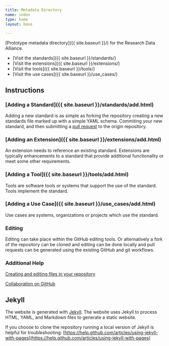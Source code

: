 ```yaml
---
title: Metadata Directory
name: index
type: home
layout: base

---
```


[Prototype metadata directory]({{ site.baseurl }}/) for the Research Data Alliance.

* [Visit the standards]({{ site.baseurl }}/standards/)
* [Visit the extensions]({{ site.baseurl }}/extensions/)
* [Visit the tools]({{ site.baseurl }}/tools/)
* [Visit the use cases]({{ site.baseurl }}/use_cases/)

## Instructions

### [Adding a Standard]({{ site.baseurl }}/standards/add.html)

Adding a new standard is as simple as forking the repository creating a new
standards file marked up with a simple YAML schema. Commiting your new
standard, and then submitting a
[pull request](https://help.github.com/articles/using-pull-requests) to the
origin repository.

### [Adding an Extension]({{ site.baseurl }}/extensions/add.html)

An extension needs to reference an existing standard. Extensions are typically
enhancements to a standard that provide additional functionality or meet some
other requirements.

### [Adding a Tool]({{ site.baseurl }}/tools/add.html)

Tools are software tools or systems that support the use of the standard. Tools
implement the standard.

### [Adding a Use Case]({{ site.baseurl }}/use_cases/add.html)

Use cases are systems, organizations or projects which use the standard.

### Editing

Editing can take place within the GitHub editing tools. Or alternatively a fork
of the repository can be cloned and editing can be done locally and pull
requests can be generated using the existing GitHub and git workflows.

### Additional Help

[Creating and editing files in your repository](https://help.github.com/articles/creating-and-editing-files-in-your-repository)

[Collaboration on GitHub](https://help.github.com/categories/63/articles)

## Jekyll

The website is generated with [Jekyll](http://jekyllrb.com). The website uses
Jekyll to process HTML, YAML, and Markdown files to generate a static website.

If you choose to clone the repository running a local version of Jekyll is
helpful for troubleshooting:
[https://help.github.com/articles/using-jekyll-with-pages](https://help.github.com/articles/using-jekyll-with-pages)
